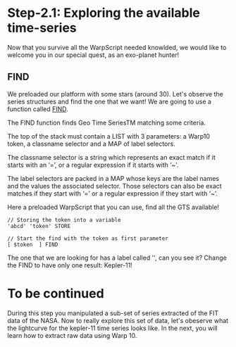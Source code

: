 # Step-2.1: Exploring the available time-series 

Now that you survive all the WarpScript needed knowlded, we would like to welcome you in our special quest, as an exo-planet hunter!

## FIND

We preloaded our platform with some stars (around 30). Let's observe the series structures and find the one that we want! We are going to use a function called [FIND](http://www.warp10.io/reference/functions/function_FIND/).

The FIND function finds Geo Time SeriesTM matching some criteria.

The top of the stack must contain a LIST with 3 parameters: a Warp10 token, a classname selector and a MAP of label selectors.

The classname selector is a string which represents an exact match if it starts with an ‘=’, or a regular expression if it starts with ‘~’.

The label selectors are packed in a MAP whose keys are the label names and the values the associated selector. Those selectors can also be exact matches if they start with ‘=’ or a regular expression if they start with ‘~’.

Here a preloaded WarpScript that you can use, find all the GTS available!

```
// Storing the token into a variable
'abcd' 'token' STORE

// Start the find with the token as first parameter
[ $token  ] FIND

```

The one that we are looking for has a label called '', can you see it? Change the FIND to have only one result: Kepler-11!

# To be continued

During this step you manipulated a sub-set of series extracted of the FIT data of the NASA. Now to really explore this set of data, let's obeserve what the lightcurve for the kepler-11 time series looks like. In the next, you will learn how to extract raw data using Warp 10.